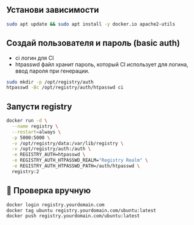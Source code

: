 ## Установи зависимости
```bash
sudo apt update && sudo apt install -y docker.io apache2-utils
```

## Создай пользователя и пароль (basic auth)
- ci	логин для CI
- htpasswd файл хранит пароль, который CI использует для логина, ввод пароля при генерации.
```bash
sudo mkdir -p /opt/registry/auth
htpasswd -Bc /opt/registry/auth/htpasswd ci
```

## Запусти registry
```bash
docker run -d \
  --name registry \
  --restart=always \
  -p 5000:5000 \
  -v /opt/registry/data:/var/lib/registry \
  -v /opt/registry/auth:/auth \
  -e REGISTRY_AUTH=htpasswd \
  -e REGISTRY_AUTH_HTPASSWD_REALM="Registry Realm" \
  -e REGISTRY_AUTH_HTPASSWD_PATH=/auth/htpasswd \
  registry:2
```

## 🧪 Проверка вручную
```bash
docker login registry.yourdomain.com
docker tag ubuntu registry.yourdomain.com/ubuntu:latest
docker push registry.yourdomain.com/ubuntu:latest
```